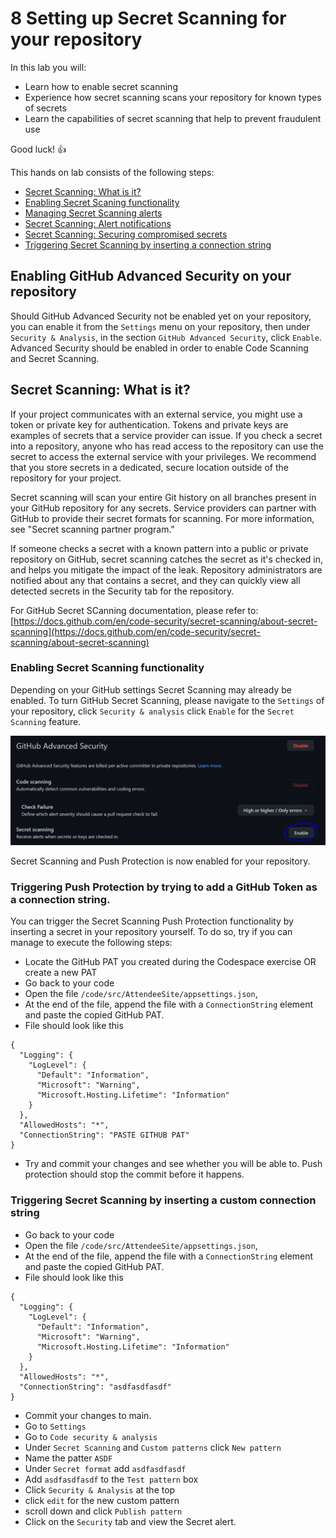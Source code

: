 # 8 Setting up Secret Scanning for your repository
In this lab you will:
 - Learn how to enable secret scanning
 - Experience how secret scanning scans your repository for known types of secrets
 - Learn the capabilities of secret scanning that help to prevent fraudulent use 
 
 Good luck! 👍

This hands on lab consists of the following steps:
- [Secret Scanning: What is it?](#secret-scanning-what-is-it)
- [Enabling Secret Scaning functionality](#enabling-secret-scanning-functionality)
- [Managing Secret Scanning alerts](#managing-secret-scanning-alerts)
- [Secret Scanning: Alert notifications](#secret-scanning-alert-notifications)
- [Secret Scanning: Securing compromised secrets](#secret-scanning-securing-compromised-secrets)
- [Triggering Secret Scanning by inserting a connection string](#triggering-secret-scanning-by-inserting-a-connection-string)

## Enabling GitHub Advanced Security on your repository
Should GitHub Advanced Security not be enabled yet on your repository, you can enable it from the `Settings` menu on your repository, then under `Security & Analysis`, in the section `GitHub Advanced Security`, click `Enable`. Advanced Security should be enabled in order to enable Code Scanning and Secret Scanning.

## Secret Scanning: What is it?
If your project communicates with an external service, you might use a token or private key for authentication. Tokens and private keys are examples of secrets that a service provider can issue. If you check a secret into a repository, anyone who has read access to the repository can use the secret to access the external service with your privileges. We recommend that you store secrets in a dedicated, secure location outside of the repository for your project.

Secret scanning will scan your entire Git history on all branches present in your GitHub repository for any secrets. Service providers can partner with GitHub to provide their secret formats for scanning. For more information, see "Secret scanning partner program."

If someone checks a secret with a known pattern into a public or private repository on GitHub, secret scanning catches the secret as it's checked in, and helps you mitigate the impact of the leak. Repository administrators are notified about any that contains a secret, and they can quickly view all detected secrets in the Security tab for the repository.

For GitHub Secret SCanning documentation, please refer to: [https://docs.github.com/en/code-security/secret-scanning/about-secret-scanning](https://docs.github.com/en/code-security/secret-scanning/about-secret-scanning)

### Enabling Secret Scanning functionality
Depending on your GitHub settings Secret Scanning may already be enabled. To turn GitHub Secret Scanning, please navigate to the `Settings` of your repository, click `Security & analysis` click `Enable` for the `Secret Scanning` feature.

![Secret Scanning - Enable](../images/secretscanningenable.PNG)

Secret Scanning and Push Protection is now enabled for your repository. 

### Triggering Push Protection by trying to add a GitHub Token as a connection string.
You can trigger the Secret Scanning Push Protection functionality by inserting a secret in your repository yourself. To do so, try if you can manage to execute the following steps:
* Locate the GitHub PAT you created during the Codespace exercise OR create a new PAT
* Go back to your code
* Open the file `/code/src/AttendeeSite/appsettings.json`, 
* At the end of the file, append the file with a `ConnectionString` element and paste the copied GitHub PAT. 
* File should look like this
```
{
  "Logging": {
    "LogLevel": {
      "Default": "Information",
      "Microsoft": "Warning",
      "Microsoft.Hosting.Lifetime": "Information"
    }
  },
  "AllowedHosts": "*",
  "ConnectionString": "PASTE GITHUB PAT"
}
```
* Try and commit your changes and see whether you will be able to. Push protection should stop the commit before it happens.

### Triggering Secret Scanning by inserting a custom connection string
* Go back to your code
* Open the file `/code/src/AttendeeSite/appsettings.json`, 
* At the end of the file, append the file with a `ConnectionString` element and paste the copied GitHub PAT. 
* File should look like this
```
{
  "Logging": {
    "LogLevel": {
      "Default": "Information",
      "Microsoft": "Warning",
      "Microsoft.Hosting.Lifetime": "Information"
    }
  },
  "AllowedHosts": "*",
  "ConnectionString": "asdfasdfasdf"
}
```
* Commit your changes to main.
* Go to `Settings`
* Go to `Code security & analysis`
* Under `Secret Scanning` and `Custom patterns` click `New pattern`
* Name the patter `ASDF`
* Under `Secret format` add `asdfasdfasdf`
* Add `asdfasdfasdf` to the `Test pattern` box
* Click `Security & Analysis` at the top
* click `edit` for the new custom pattern
* scroll down and click `Publish pattern`
* Click on the `Security` tab and view the Secret alert.
